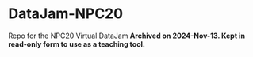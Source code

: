 # DataJam-NPC20
Repo for the NPC20 Virtual DataJam
**Archived on 2024-Nov-13. Kept in read-only form to use as a teaching tool.**
